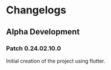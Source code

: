 # Changelogs

## Alpha Development

### Patch 0.24.02.10.0
Initial creation of the project using flutter.